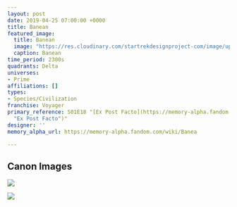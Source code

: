 ```yaml
---
layout: post
date: 2019-04-25 07:00:00 +0000
title: Banean
featured_image:
  title: Banean
  image: "https://res.cloudinary.com/startrekdesignproject-com/image/upload/v1556230122/Banean.png"
  caption: Banean
time_period: 2300s
quadrants: Delta
universes:
- Prime
affiliations: []
types:
- Species/Civilization
franchise: Voyager
primary_reference: S01E18 "[Ex Post Facto](https://memory-alpha.fandom.com/wiki/Ex_Post_Facto
  "Ex Post Facto")"
designer: ''
memory_alpha_url: https://memory-alpha.fandom.com/wiki/Banea

---
```

## Canon Images

![](https://res.cloudinary.com/startrekdesignproject-com/image/upload/v1556230122/Banean1.jpg)

![](https://res.cloudinary.com/startrekdesignproject-com/image/upload/v1556230122/Banean2.jpg)